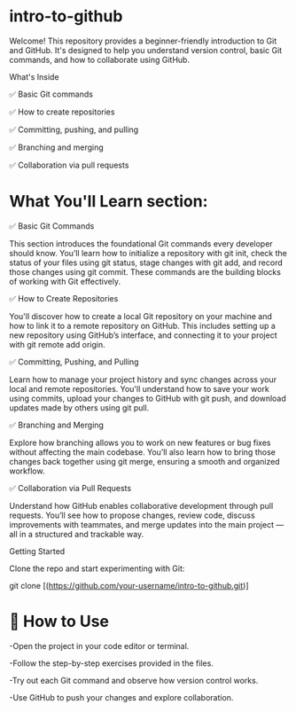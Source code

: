 # intro-to-github


Welcome! This repository provides a beginner-friendly introduction to Git and GitHub. It's designed to help you understand version control, basic Git commands, and how to collaborate using GitHub.


What's Inside

✅ Basic Git commands

✅ How to create repositories

✅ Committing, pushing, and pulling

✅ Branching and merging

✅ Collaboration via pull requests



# What You'll Learn section:


✅ Basic Git Commands

This section introduces the foundational Git commands every developer should know. You’ll learn how to initialize a repository with git init, check the status of your files using git status, stage changes with git add, and record those changes using git commit. These commands are the building blocks of working with Git effectively.

✅ How to Create Repositories

You'll discover how to create a local Git repository on your machine and how to link it to a remote repository on GitHub. This includes setting up a new repository using GitHub’s interface, and connecting it to your project with git remote add origin.

✅ Committing, Pushing, and Pulling

Learn how to manage your project history and sync changes across your local and remote repositories. You'll understand how to save your work using commits, upload your changes to GitHub with git push, and download updates made by others using git pull.

✅ Branching and Merging

Explore how branching allows you to work on new features or bug fixes without affecting the main codebase. You’ll also learn how to bring those changes back together using git merge, ensuring a smooth and organized workflow.

✅ Collaboration via Pull Requests

Understand how GitHub enables collaborative development through pull requests. You’ll see how to propose changes, review code, discuss improvements with teammates, and merge updates into the main project — all in a structured and trackable way.

Getting Started


Clone the repo and start experimenting with Git:

git clone [(https://github.com/your-username/intro-to-github.git)]


# 📄 How to Use

-Open the project in your code editor or terminal.

-Follow the step-by-step exercises provided in the files.

-Try out each Git command and observe how version control works.

-Use GitHub to push your changes and explore collaboration.





